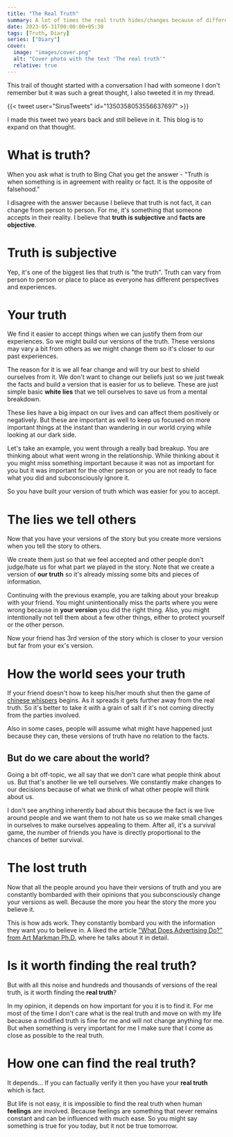 ```yaml
---
title: "The Real Truth"
summary: A lot of times the real truth hides/changes because of different perspectives or to make it morally correct.
date: 2023-05-31T00:00:00+05:30
tags: [Truth, Diary]
series: ["Diary"]
cover:
  image: "images/cover.png"
  alt: "Cover photo with the text 'The real truth'"
  relative: true
---
```


This trail of thought started with a conversation I had with someone I don't remember but it was such a great thought, I also tweeted it in my thread.

{{< tweet user="SirusTweets" id="1350358053556637697" >}}

I made this tweet two years back and still believe in it. This blog is to expand on that thought.

# What is truth?

When you ask what is truth to Bing Chat you get the answer - "Truth is when something is in agreement with reality or fact. It is the opposite of falsehood."

I disagree with the answer because I believe that truth is not fact, it can change from person to person. For me, it's something that someone accepts in their reality. I believe that **truth is subjective** and **facts are objective**.

# Truth is subjective

Yep, it's one of the biggest lies that truth is "the truth". Truth can vary from person to person or place to place as everyone has different perspectives and experiences.

# Your truth

We find it easier to accept things when we can justify them from our experiences. So we might build our versions of the truth. These versions may vary a bit from others as we might change them so it's closer to our past experiences.

The reason for it is we all fear change and will try our best to shield ourselves from it. We don't want to change our beliefs just so we just tweak the facts and build a version that is easier for us to believe. These are just simple basic **white lies** that we tell ourselves to save us from a mental breakdown.

These lies have a big impact on our lives and can affect them positively or negatively. But these are important as well to keep us focused on more important things at the instant than wandering in our world crying while looking at our dark side.

Let's take an example, you went through a really bad breakup. You are thinking about what went wrong in the relationship. While thinking about it you might miss something important because it was not as important for you but it was important for the other person or you are not ready to face what you did and subconsciously ignore it.

So you have built your version of truth which was easier for you to accept.

# The lies we tell others

Now that you have your versions of the story but you create more versions when you tell the story to others.

We create them just so that we feel accepted and other people don't judge/hate us for what part we played in the story. Note that we create a version of **our truth** so it's already missing some bits and pieces of information.

Continuing with the previous example, you are talking about your breakup with your friend. You might unintentionally miss the parts where you were wrong because in **your version** you did the right thing. Also, you might intentionally not tell them about a few other things, either to protect yourself or the other person.

Now your friend has 3rd version of the story which is closer to your version but far from your ex's version.

# How the world sees your truth

If your friend doesn't how to keep his/her mouth shut then the game of [chinese whispers](https://en.wikipedia.org/wiki/Chinese_whispers) begins. As it spreads it gets further away from the real truth. So it's better to take it with a grain of salt if it's not coming directly from the parties involved.

Also in some cases, people will assume what might have happened just because they can, these versions of truth have no relation to the facts.

## But do we care about the world?

Going a bit off-topic, we all say that we don't care what people think about us. But that's another lie we tell ourselves. We constantly make changes to our decisions because of what we think of what other people will think about us.

I don't see anything inherently bad about this because the fact is we live around people and we want them to not hate us so we make small changes in ourselves to make ourselves appealing to them. After all, it's a survival game, the number of friends you have is directly proportional to the chances of better survival.

# The lost truth

Now that all the people around you have their versions of truth and you are constantly bombarded with their opinions that you subconsciously change your versions as well. Because the more you hear the story the more you believe it.

This is how ads work. They constantly bombard you with the information they want you to believe in. A liked the article ["What Does Advertising Do?" from Art Markman Ph.D.](https://www.psychologytoday.com/us/blog/ulterior-motives/201008/what-does-advertising-do) where he talks about it in detail.

# Is it worth finding the real truth?

But with all this noise and hundreds and thousands of versions of the real truth, is it worth finding the **real truth**?

In my opinion, it depends on how important for you it is to find it. For me most of the time I don't care what is the real truth and move on with my life because a modified truth is fine for me and will not change anything for me. But when something is very important for me I make sure that I come as close as possible to the real truth.

# How one can find the real truth?

It depends... If you can factually verify it then you have your **real truth** which is fact.

But life is not easy, it is impossible to find the real truth when human **feelings** are involved. Because feelings are something that never remains constant and can be influenced with much ease. So you might say something is true for you today, but it not be true tomorrow.
